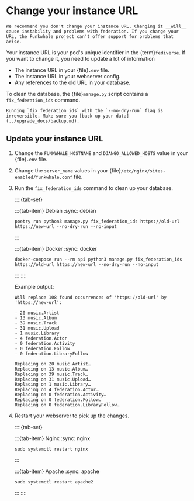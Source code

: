 # Change your instance URL

```{danger}
We recommend you don't change your instance URL. Changing it __will__ cause instability and problems with federation. If you change your URL, the Funkwhale project can't offer support for problems that arise.
```

Your instance URL is your pod's unique identifier in the {term}`fediverse`. If you want to change it, you need to update a lot of information

- The instance URL in your {file}`.env` file.
- The instance URL in your webserver config.
- Any references to the old URL in your database.

To clean the database, the {file}`manage.py` script contains a `fix_federation_ids` command.

```{warning}
Running `fix_federation_ids` with the `--no-dry-run` flag is irreversible. Make sure you [back up your data](../upgrade_docs/backup.md).
```

## Update your instance URL

1. Change the `FUNKWHALE_HOSTNAME` and `DJANGO_ALLOWED_HOSTS` value in your {file}`.env` file.
2. Change the `server_name` values in your {file}`/etc/nginx/sites-enabled/funkwhale.conf` file.
3. Run the `fix_federation_ids` command to clean up your database.

   ::::{tab-set}

   :::{tab-item} Debian
   :sync: debian

   ```{code-block} sh
   poetry run python3 manage.py fix_federation_ids https://old-url https://new-url --no-dry-run --no-input
   ```

   :::

   :::{tab-item} Docker
   :sync: docker

   ```{code-block} sh
   docker-compose run --rm api python3 manage.py fix_federation_ids https://old-url https://new-url --no-dry-run --no-input
   ```

   :::
   ::::

   Example output:

   ```{code-block} text
   Will replace 108 found occurrences of 'https://old-url' by 'https://new-url':

   - 20 music.Artist
   - 13 music.Album
   - 39 music.Track
   - 31 music.Upload
   - 1 music.Library
   - 4 federation.Actor
   - 0 federation.Activity
   - 0 federation.Follow
   - 0 federation.LibraryFollow

   Replacing on 20 music.Artist…
   Replacing on 13 music.Album…
   Replacing on 39 music.Track…
   Replacing on 31 music.Upload…
   Replacing on 1 music.Library…
   Replacing on 4 federation.Actor…
   Replacing on 0 federation.Activity…
   Replacing on 0 federation.Follow…
   Replacing on 0 federation.LibraryFollow…
   ```

4. Restart your webserver to pick up the changes.

   ::::{tab-set}

   :::{tab-item} Nginx
   :sync: nginx

   ```{code-block} sh
   sudo systemctl restart nginx
   ```

   :::

   :::{tab-item} Apache
   :sync: apache

   ```{code-block} sh
   sudo systemctl restart apache2
   ```

   :::
   ::::
